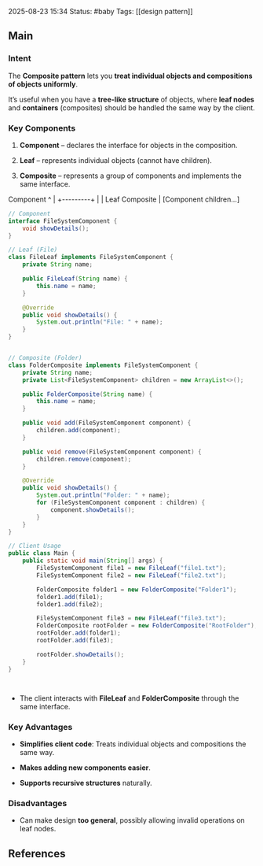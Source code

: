 2025-08-23 15:34
Status: #baby
Tags: [[design pattern]]
## Main
### **Intent**

The **Composite pattern** lets you **treat individual objects and compositions of objects uniformly**.

It’s useful when you have a **tree-like structure** of objects, where **leaf nodes** and **containers** (composites) should be handled the same way by the client.

### **Key Components**

1. **Component** – declares the interface for objects in the composition.
    
2. **Leaf** – represents individual objects (cannot have children).
    
3. **Composite** – represents a group of components and implements the same interface.


Component
   ^
   |
+---------+
|         |
Leaf    Composite
           |
        [Component children...]



```java
// Component
interface FileSystemComponent {
    void showDetails();
}

// Leaf (File)
class FileLeaf implements FileSystemComponent {
    private String name;

    public FileLeaf(String name) {
        this.name = name;
    }

    @Override
    public void showDetails() {
        System.out.println("File: " + name);
    }
}


// Composite (Folder)
class FolderComposite implements FileSystemComponent {
    private String name;
    private List<FileSystemComponent> children = new ArrayList<>();

    public FolderComposite(String name) {
        this.name = name;
    }

    public void add(FileSystemComponent component) {
        children.add(component);
    }

    public void remove(FileSystemComponent component) {
        children.remove(component);
    }

    @Override
    public void showDetails() {
        System.out.println("Folder: " + name);
        for (FileSystemComponent component : children) {
            component.showDetails();
        }
    }
}

// Client Usage
public class Main {
    public static void main(String[] args) {
        FileSystemComponent file1 = new FileLeaf("file1.txt");
        FileSystemComponent file2 = new FileLeaf("file2.txt");

        FolderComposite folder1 = new FolderComposite("Folder1");
        folder1.add(file1);
        folder1.add(file2);

        FileSystemComponent file3 = new FileLeaf("file3.txt");
        FolderComposite rootFolder = new FolderComposite("RootFolder");
        rootFolder.add(folder1);
        rootFolder.add(file3);

        rootFolder.showDetails();
    }
}




```

- The client interacts with **FileLeaf** and **FolderComposite** through the same interface.

### **Key Advantages**

- **Simplifies client code**: Treats individual objects and compositions the same way.
    
- **Makes adding new components easier**.
    
- **Supports recursive structures** naturally.
    

### **Disadvantages**

- Can make design **too general**, possibly allowing invalid operations on leaf nodes.

## References